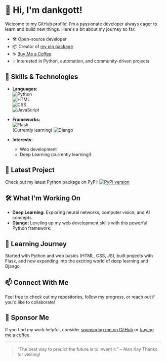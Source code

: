 # 👋 Hi, I'm dankgott!

Welcome to my GitHub profile! I'm a passionate developer always eager to learn and build new things. Here's a bit about my journey so far:

- 🛠️ Open-source developer
- 📦 Creator of [my pip package](https://pypi.org/project/your-package-name/)
- ☕ [Buy Me a Coffee](https://buymeacoffee.com/dankgott)
- 💡 Interested in Python, automation, and community-driven projects

## 🚀 Skills & Technologies

- **Languages:**  
  ![Python](https://img.shields.io/badge/-Python-blue?logo=python&logoColor=white)  
  ![HTML](https://img.shields.io/badge/-HTML5-orange?logo=html5&logoColor=white)  
  ![CSS](https://img.shields.io/badge/-CSS3-blue?logo=css3&logoColor=white)  
  ![JavaScript](https://img.shields.io/badge/-JavaScript-yellow?logo=javascript&logoColor=white)

- **Frameworks:**  
  ![Flask](https://img.shields.io/badge/-Flask-black?logo=flask&logoColor=white)  
  (Currently learning) ![Django](https://img.shields.io/badge/-Django-green?logo=django&logoColor=white)

- **Interests:**  
  - Web development
  - Deep Learning (currently learning!)

## 📢 Latest Project

Check out my latest Python package on PyPI:
[![PyPI version](https://img.shields.io/pypi/v/your-package-name.svg)](https://pypi.org/project/fileauto/)

## 🛠️ What I'm Working On

- **Deep Learning:** Exploring neural networks, computer vision, and AI concepts.
- **Django:** Leveling up my web development skills with this powerful Python framework.

## 🌱 Learning Journey

Started with Python and web basics (HTML, CSS, JS), built projects with Flask, and now expanding into the exciting world of deep learning and Django.

## 📫 Connect With Me

Feel free to check out my repositories, follow my progress, or reach out if you'd like to collaborate!

## 🚀 Sponsor Me

If you find my work helpful, consider [sponsoring me on GitHub](https://github.com/sponsors/dankgott) or [buying me a coffee](https://buymeacoffee.com/dankgott).


---

> “The best way to predict the future is to invent it.” – Alan Kay
> Thanks for visiting!

